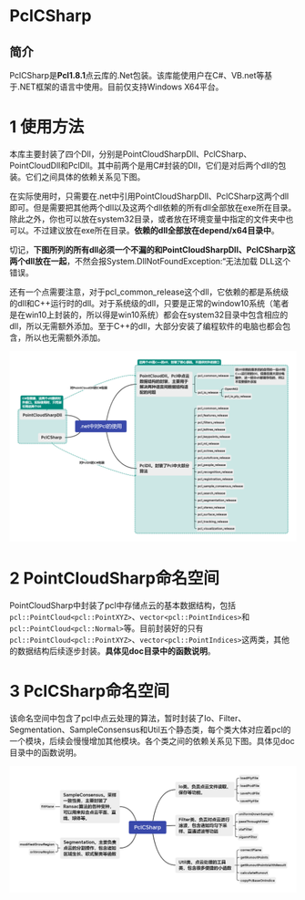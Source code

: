 # PclCSharp

## 简介

PclCSharp是**Pcl1.8.1**点云库的.Net包装。该库能使用户在C#、VB.net等基于.NET框架的语言中使用。目前仅支持Windows X64平台。

# 1 使用方法

本库主要封装了四个Dll，分别是PointCloudSharpDll、PclCSharp、PointCloudDll和PclDll。其中前两个是用C#封装的Dll，它们是对后两个dll的包装。它们之间具体的依赖关系见下图。

在实际使用时，只需要在.net中引用PointCloudSharpDll、PclCSharp这两个dll即可。但是需要把其他两个dll以及这两个dll依赖的所有dll全部放在exe所在目录。除此之外，你也可以放在system32目录，或者放在环境变量中指定的文件夹中也可以。不过建议放在exe所在目录。**依赖的dll全部放在depend/x64目录中**。

切记，**下图所列的所有dll必须一个不漏的和PointCloudSharpDll、PclCSharp这两个dll放在一起**，不然会报System.DllNotFoundException:“无法加载 DLL这个错误。

还有一个点需要注意，对于pcl_common_release这个dll，它依赖的都是系统级的dll和C++运行时的dll。对于系统级的dll，只要是正常的window10系统（笔者是在win10上封装的，所以得是win10系统）都会在system32目录中包含相应的dll，所以无需额外添加。至于C++的dll，大部分安装了编程软件的电脑也都会包含，所以也无需额外添加。

<img src="README.assets/net%E4%B8%AD%E5%AF%B9Pcl%E7%9A%84%E4%BD%BF%E7%94%A8.png" style="zoom:120%;" />



# 2 PointCloudSharp命名空间

PointCloudSharp中封装了pcl中存储点云的基本数据结构，包括`pcl::PointCloud<pcl::PointXYZ>`、`vector<pcl::PointIndices>`和`pcl::PointCloud<pcl::Normal>`等。目前封装好的只有`pcl::PointCloud<pcl::PointXYZ>`、`vector<pcl::PointIndices>`这两类，其他的数据结构后续逐步封装。**具体见doc目录中的函数说明**。

# 3 PclCSharp命名空间

该命名空间中包含了pcl中点云处理的算法，暂时封装了Io、Filter、Segmentation、SampleConsensus和Util五个静态类，每个类大体对应着pcl的一个模块，后续会慢慢增加其他模块。各个类之间的依赖关系见下图。具体见doc目录中的函数说明。

<img src="README.assets/PclCSharp.png" style="zoom:120%;" />
